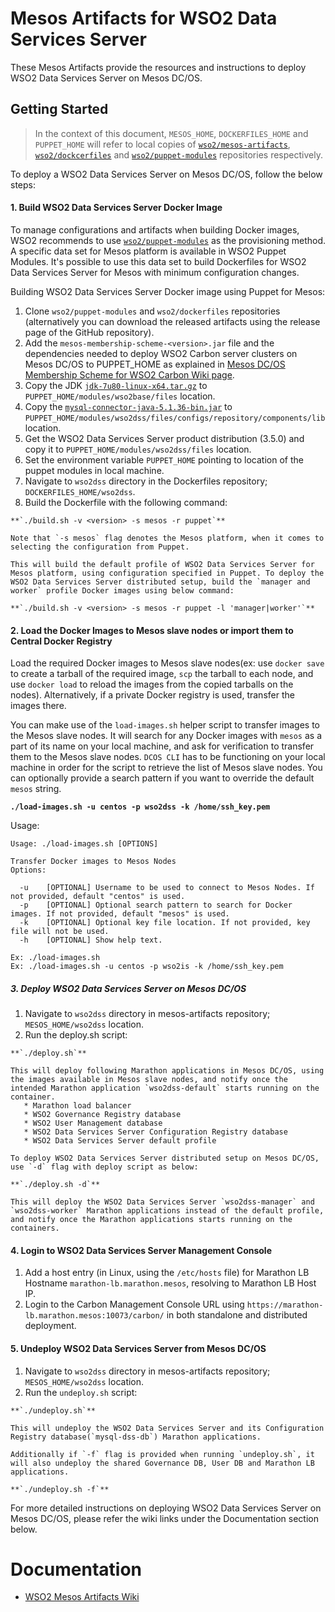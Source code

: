 # Mesos Artifacts for WSO2 Data Services Server

These Mesos Artifacts provide the resources and instructions to deploy WSO2 Data Services Server on Mesos DC/OS.

## Getting Started

>In the context of this document, `MESOS_HOME`, `DOCKERFILES_HOME` and `PUPPET_HOME` will refer to local copies of [`wso2/mesos-artifacts`](https://github.com/wso2/mesos-artifacts/), [`wso2/dockcerfiles`](https://github.com/wso2/dockerfiles/) and [`wso2/puppet-modules`](https://github.com/wso2/puppet-modules) repositories respectively.

To deploy a WSO2 Data Services Server on Mesos DC/OS, follow the below steps:

#### 1. Build WSO2 Data Services Server Docker Image

To manage configurations and artifacts when building Docker images, WSO2 recommends to use [`wso2/puppet-modules`](https://github.com/wso2/puppet-modules) as the provisioning method. A specific data set for Mesos platform is available in WSO2 Puppet Modules. It's possible to use this data set to build Dockerfiles for WSO2 Data Services Server for Mesos with minimum configuration changes.

Building WSO2 Data Services Server Docker image using Puppet for Mesos:

  1. Clone `wso2/puppet-modules` and `wso2/dockerfiles` repositories (alternatively you can download the released artifacts using the release page of the GitHub repository).
  2. Add the `mesos-membership-scheme-<version>.jar` file and the dependencies needed to deploy WSO2 Carbon server clusters on Mesos DC/OS to PUPPET_HOME as explained in [Mesos DC/OS Membership Scheme for WSO2 Carbon Wiki page](https://docs.wso2.com/display/MA100/Mesos+DC-OS+Membership+Scheme+for+WSO2+Carbon).
  3. Copy the JDK [`jdk-7u80-linux-x64.tar.gz`](http://www.oracle.com/technetwork/java/javase/downloads/jdk7-downloads-1880260.html) to `PUPPET_HOME/modules/wso2base/files` location.
  4. Copy the [`mysql-connector-java-5.1.36-bin.jar`](https://downloads.mysql.com/archives/get/file/mysql-connector-java-5.1.36.zip) to `PUPPET_HOME/modules/wso2dss/files/configs/repository/components/lib` location.
  5. Get the WSO2 Data Services Server product distribution (3.5.0) and copy it to `PUPPET_HOME/modules/wso2dss/files` location.
  6. Set the environment variable `PUPPET_HOME` pointing to location of the puppet modules in local machine.
  7. Navigate to `wso2dss` directory in the Dockerfiles repository; `DOCKERFILES_HOME/wso2dss`.
  8. Build the Dockerfile with the following command:

    **`./build.sh -v <version> -s mesos -r puppet`**

    Note that `-s mesos` flag denotes the Mesos platform, when it comes to selecting the configuration from Puppet.

    This will build the default profile of WSO2 Data Services Server for Mesos platform, using configuration specified in Puppet. To deploy the WSO2 Data Services Server distributed setup, build the `manager and worker` profile Docker images using below command:
  
    **`./build.sh -v <version> -s mesos -r puppet -l 'manager|worker'`**
  

#### 2. Load the Docker Images to Mesos slave nodes or import them to Central Docker Registry

Load the required Docker images to Mesos slave nodes(ex: use `docker save` to create a tarball of the required image, `scp` the tarball to each node, and use `docker load` to reload the images from the copied tarballs on the nodes). Alternatively, if a private Docker registry is used, transfer the images there.

You can make use of the `load-images.sh` helper script to transfer images to the Mesos slave nodes. It will search for any Docker images with `mesos` as a part of its name on your local machine, and ask for verification to transfer them to the Mesos slave nodes. `DCOS CLI` has to be functioning on your local machine in order for the script to retrieve the list of Mesos slave nodes. You can optionally provide a search pattern if you want to override the default `mesos` string.

**`./load-images.sh -u centos -p wso2dss -k /home/ssh_key.pem`**

Usage:
```
Usage: ./load-images.sh [OPTIONS]

Transfer Docker images to Mesos Nodes
Options:

  -u	[OPTIONAL] Username to be used to connect to Mesos Nodes. If not provided, default "centos" is used.
  -p	[OPTIONAL] Optional search pattern to search for Docker images. If not provided, default "mesos" is used.
  -k	[OPTIONAL] Optional key file location. If not provided, key file will not be used.
  -h	[OPTIONAL] Show help text.

Ex: ./load-images.sh
Ex: ./load-images.sh -u centos -p wso2is -k /home/ssh_key.pem
```
    
##### 3. Deploy WSO2 Data Services Server on Mesos DC/OS
  1. Navigate to `wso2dss` directory in mesos-artifacts repository; `MESOS_HOME/wso2dss` location.
  2. Run the deploy.sh script:

    **`./deploy.sh`**
    
    This will deploy following Marathon applications in Mesos DC/OS, using the images available in Mesos slave nodes, and notify once the intended Marathon application `wso2dss-default` starts running on the container.
       * Marathon load balancer
       * WSO2 Governance Registry database
       * WSO2 User Management database
       * WSO2 Data Services Server Configuration Registry database
       * WSO2 Data Services Server default profile
       
    To deploy WSO2 Data Services Server distributed setup on Mesos DC/OS, use `-d` flag with deploy script as below:
     
    **`./deploy.sh -d`**
    
    This will deploy the WSO2 Data Services Server `wso2dss-manager` and `wso2dss-worker` Marathon applications instead of the default profile, and notify once the Marathon applications starts running on the containers.

#### 4. Login to WSO2 Data Services Server Management Console
  1. Add a host entry (in Linux, using the `/etc/hosts` file) for Marathon LB Hostname `marathon-lb.marathon.mesos`, resolving to Marathon LB Host IP.
  2. Login to the Carbon Management Console URL using `https://marathon-lb.marathon.mesos:10073/carbon/` in both standalone and distributed deployment.
 
#### 5. Undeploy WSO2 Data Services Server from Mesos DC/OS
  1. Navigate to `wso2dss` directory in mesos-artifacts repository; `MESOS_HOME/wso2dss` location.
  2. Run the `undeploy.sh` script:

    **`./undeploy.sh`**

    This will undeploy the WSO2 Data Services Server and its Configuration Registry database(`mysql-dss-db`) Marathon applications.
   
    Additionally if `-f` flag is provided when running `undeploy.sh`, it will also undeploy the shared Governance DB, User DB and Marathon LB applications.
    
    **`./undeploy.sh -f`**

For more detailed instructions on deploying WSO2 Data Services Server on Mesos DC/OS, please refer the wiki links under the Documentation section below.

# Documentation
* [WSO2 Mesos Artifacts Wiki](https://docs.wso2.com/display/MA100/Home)
